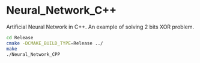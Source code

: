 # Neural_Network_C++
Artificial Neural Network in C++. An example of solving 2 bits XOR problem.
```bash
cd Release
cmake -DCMAKE_BUILD_TYPE=Release ../
make
./Neural_Network_CPP
```
